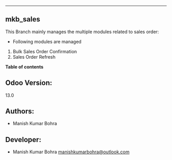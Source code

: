 ---------------------------------
mkb_sales
---------------------------------


This Branch mainly manages the multiple modules related to sales order:

* Following modules are managed 
1. Bulk Sales Order Confirmation
2. Sales Order Refresh

**Table of contents**

Odoo Version:
-------------
13.0

Authors:
--------
* Manish Kumar Bohra

Developer:
----------
* Manish Kumar Bohra <manishkumarbohra@outlook.com>



